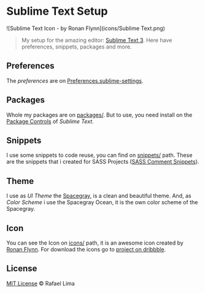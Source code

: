 # Sublime Text Setup

![Sublime Text Icon - by Ronan Flynn](icons/Sublime Text.png)

> My setup for the amazing editor: [Sublime Text 3](http://www.sublimetext.com/3). Here have preferences, snippets, packages and more.

## Preferences

The *preferences* are on [Preferences.sublime-settings](/Preferences.sublime-settings).

## Packages

Whole my packages are on [packages/](packages/). But to use, you need install on the [Package Controls](https://sublime.wbond.net/) of *Sublime Text*.

## Snippets

I use some snippets to code reuse, you can find on [snippets/](snippets/) path. These are the snippets that i created for SASS Projects ([SASS Comment Snippets](https://github.com/rafael-lima/sass-comment-snippets)).

## Theme

I use as *UI Theme* the [Spacegray](http://kkga.github.io/spacegray/), is a clean and beautiful theme. And, as *Color Scheme* i use the Spacegray Ocean, it is the own color scheme of the Spacegray.

## Icon

You can see the Icon on [icons/](icons/) path, it is an awesome icon created by [Ronan Flynn](http://flynnduism.com/). For download the icons go to [project on dribbble](http://dribbble.com/shots/1067492-Sublime-Text-Icon).

## License

[MIT License](/LICENSE) © Rafael Lima

